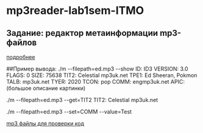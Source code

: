 # mp3reader-lab1sem-ITMO
## Задание: редактор метаинформации mp3-файлов

[подробнее](https://github.com/aleksandra0KR/mp3reader-lab1sem-ITMO/blob/main/%D0%A1%D0%B8%20%D0%94%D0%BE%D0%BF%D0%BE%D0%BB%D0%BD%D0%B8%D1%82%D0%B5%D0%BB%D1%8C%D0%BD%D0%B0%D1%8F%20%D1%80%D0%B0%D0%B1%D0%BE%D1%82%D0%B0%202.%20%D0%A0%D0%B5%D0%B4%D0%B0%D0%BA%D1%82%D0%BE%D1%80%20%D0%BC%D0%B5%D1%82%D0%B0%D1%82%D0%B8%D0%BD%D1%84%D0%BE%D1%80%D0%BC%D0%B0%D1%86%D0%B8%D0%B8%20mp3.docx)

##Пример вывода:
./m --filepath=ed.mp3 --show
ID: ID3
VERSION: 3.0
FLAGS: 0
SIZE: 75638
TIT2: Celestial mp3uk.net
TPE1: Ed Sheeran, Pokmon
TALB: mp3uk.net
TYER: 2020
TCON: pop
COMM: engmp3uk.net
APIC: (большое описание картинки)

./m --filepath=ed.mp3 --get=TIT2
TIT2: Celestial mp3uk.net

./m --filepath=ed.mp3 --set=COMM --value=Test

[mp3 файлы для проверки код](https://github.com/aleksandra0KR/mp3reader-lab1sem-ITMO/tree/main/testfiles)
